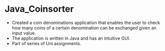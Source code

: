 # Java_Coinsorter

* Created a coin denominations application that enables the user to check how many coins of a certain denomination can be exchanged given an input value.
* The application is written in Java and has an intuitive GUI.
* Part of series of Uni assignments.
